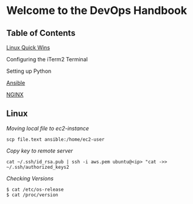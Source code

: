 # Welcome to the DevOps Handbook

## Table of Contents
[Linux Quick Wins](#Linux)

Configuring the iTerm2 Terminal

Setting up Python

[Ansible](#/DevOps/Ansible.md)

[NGINX](#/DevOps/NGINX.md)

## Linux

*Moving local file to ec2-instance*
```
scp file.text ansible:/home/ec2-user
```
*Copy key to remote server*
```
cat ~/.ssh/id_rsa.pub | ssh -i aws.pem ubuntu@<ip> "cat ->> ~/.ssh/authorized_keys2
```
*Checking Versions*
```
$ cat /etc/os-release
$ cat /proc/version
```